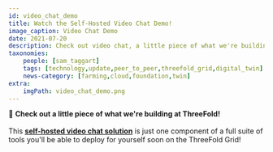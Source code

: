 ```yaml
---
id: video_chat_demo
title: Watch the Self-Hosted Video Chat Demo!
image_caption: Video Chat Demo
date: 2021-07-20
description: Check out video chat, a little piece of what we're building at ThreeFold!
taxonomies:
    people: [sam_taggart]
    tags: [technology,update,peer_to_peer,threefold_grid,digital_twin]
    news-category: [farming,cloud,foundation,twin]
extra:
    imgPath: video_chat_demo.png
---
```


👀 **Check out a little piece of what we're building at ThreeFold!**
<br/>
<br/>
This **[self-hosted video chat solution](https://youtu.be/VlxLHxEL1WI)** is just one component of a full suite of tools you'll be able to deploy for yourself soon on the ThreeFold Grid!
